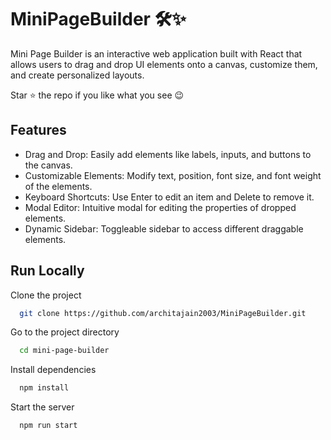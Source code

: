 # MiniPageBuilder 🛠️✨

Mini Page Builder is an interactive web application built with React that allows users to drag and drop UI elements onto a canvas, customize them, and create personalized layouts.

Star ⭐ the repo if you like what you see 😉

## Features

- Drag and Drop: Easily add elements like labels, inputs, and buttons to the canvas.
- Customizable Elements: Modify text, position, font size, and font weight of the elements.
- Keyboard Shortcuts: Use Enter to edit an item and Delete to remove it.
- Modal Editor: Intuitive modal for editing the properties of dropped elements.
- Dynamic Sidebar: Toggleable sidebar to access different draggable elements.







## Run Locally

Clone the project

```bash
  git clone https://github.com/architajain2003/MiniPageBuilder.git
```

Go to the project directory

```bash
  cd mini-page-builder
```

Install dependencies

```bash
  npm install
```

Start the server

```bash
  npm run start
```

